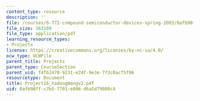 ```yaml
---
content_type: resource
description: ''
file: /courses/6-772-compound-semiconductor-devices-spring-2003/8afb98ffc7b57701e806d6a5d79080c4_Project16_YadongWangv2.pdf
file_size: 163169
file_type: application/pdf
learning_resource_types:
- Projects
license: https://creativecommons.org/licenses/by-nc-sa/4.0/
ocw_type: OCWFile
parent_title: Projects
parent_type: CourseSection
parent_uid: f4fb2470-9231-e24f-9e3e-7f3c0acf5f96
resourcetype: Document
title: Project16_YadongWangv2.pdf
uid: 8afb98ff-c7b5-7701-e806-d6a5d79080c4
---
```

